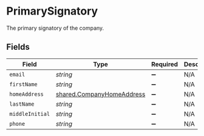 # PrimarySignatory

The primary signatory of the company.


## Fields

| Field                                                                  | Type                                                                   | Required                                                               | Description                                                            |
| ---------------------------------------------------------------------- | ---------------------------------------------------------------------- | ---------------------------------------------------------------------- | ---------------------------------------------------------------------- |
| `email`                                                                | *string*                                                               | :heavy_minus_sign:                                                     | N/A                                                                    |
| `firstName`                                                            | *string*                                                               | :heavy_minus_sign:                                                     | N/A                                                                    |
| `homeAddress`                                                          | [shared.CompanyHomeAddress](../../models/shared/companyhomeaddress.md) | :heavy_minus_sign:                                                     | N/A                                                                    |
| `lastName`                                                             | *string*                                                               | :heavy_minus_sign:                                                     | N/A                                                                    |
| `middleInitial`                                                        | *string*                                                               | :heavy_minus_sign:                                                     | N/A                                                                    |
| `phone`                                                                | *string*                                                               | :heavy_minus_sign:                                                     | N/A                                                                    |